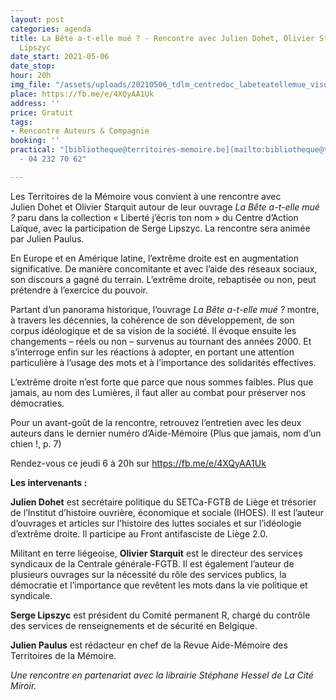 ```yaml
---
layout: post
categories: agenda
title: La Bête a-t-elle mué ? - Rencontre avec Julien Dohet, Olivier Starquit et Serge
  Lipszyc
date_start: 2021-05-06
date_stop: 
hour: 20h
img_file: "/assets/uploads/20210506_tdlm_centredoc_labeteatellemue_visuelsweb_sitetm_1240x480.jpg"
place: https://fb.me/e/4XQyAA1Uk
address: ''
price: Gratuit
tags:
- Rencontre Auteurs & Compagnie
booking: ''
practical: "[bibliotheque@territoires-memoire.be](mailto:bibliotheque@territoires-memoire.be)
  - 04 232 70 62"

---
```

Les Territoires de la Mémoire vous convient à une rencontre avec Julien Dohet et Olivier Starquit autour de leur ouvrage _La Bête a-t-elle mué ?_ paru dans la collection « Liberté j’écris ton nom » du Centre d’Action Laïque, avec la participation de Serge Lipszyc. La rencontre sera animée par Julien Paulus.

En Europe et en Amérique latine, l’extrême droite est en augmentation significative. De manière concomitante et avec l’aide des réseaux sociaux, son discours a gagné du terrain. L’extrême droite, rebaptisée ou non, peut prétendre à l’exercice du pouvoir.

Partant d’un panorama historique, l’ouvrage _La Bête a-t-elle mué ?_ montre, à travers les décennies, la cohérence de son développement, de son corpus idéologique et de sa vision de la société. Il évoque ensuite les changements – réels ou non – survenus au tournant des années 2000. Et s’interroge enfin sur les réactions à adopter, en portant une attention particulière à l’usage des mots et à l’importance des solidarités effectives.

L’extrême droite n’est forte que parce que nous sommes faibles. Plus que jamais, au nom des Lumières, il faut aller au combat pour préserver nos démocraties.

Pour un avant-goût de la rencontre, retrouvez l’entretien avec les deux auteurs dans le dernier numéro d’Aide-Mémoire (Plus que jamais, nom d’un chien !, p. 7)  
  
Rendez-vous ce jeudi 6 à 20h sur https://fb.me/e/4XQyAA1Uk

**Les intervenants :**

**Julien Dohet** est secrétaire politique du SETCa-FGTB de Liège et trésorier de l’Institut d’histoire ouvrière, économique et sociale (IHOES). Il est l’auteur d’ouvrages et articles sur l’histoire des luttes sociales et sur l’idéologie d’extrême droite. Il participe au Front antifasciste de Liège 2.0.

Militant en terre liégeoise, **Olivier Starquit** est le directeur des services syndicaux de la Centrale générale-FGTB. Il est également l’auteur de plusieurs ouvrages sur la nécessité du rôle des services publics, la démocratie et l’importance que revêtent les mots dans la vie politique et syndicale.

**Serge Lipszyc** est président du Comité permanent R, chargé du contrôle des services de renseignements et de sécurité en Belgique.

**Julien Paulus** est rédacteur en chef de la Revue Aide-Mémoire des Territoires de la Mémoire.

_Une rencontre en partenariat avec la librairie Stéphane Hessel de La Cité Miroir._
